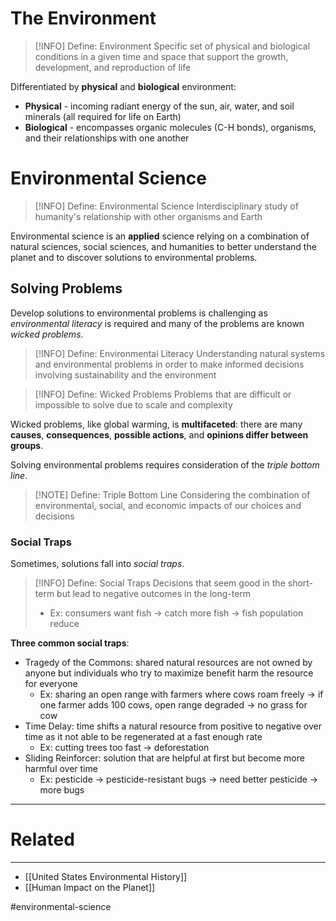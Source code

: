 # The Environment
> [!INFO] Define: Environment
> Specific set of physical and biological conditions in a given time and space that support the growth, development, and reproduction of life

Differentiated by **physical** and **biological** environment:
- **Physical** - incoming radiant energy of the sun, air, water, and soil minerals (all required for life on Earth)
- **Biological** - encompasses organic molecules (C-H bonds), organisms, and their relationships with one another

# Environmental Science
> [!INFO] Define: Environmental Science
> Interdisciplinary study of humanity's relationship with other organisms and Earth

Environmental science is an **applied** science relying on a combination of natural sciences, social sciences, and humanities to better understand the planet and to discover solutions to environmental problems.

## Solving Problems
Develop solutions to environmental problems is challenging as *environmental literacy* is required and many of the problems are known *wicked problems*. 

> [!INFO] Define: Environmental Literacy
> Understanding natural systems and environmental problems in order to make informed decisions involving sustainability and the environment

> [!INFO] Define: Wicked Problems
> Problems that are difficult or impossible to solve due to scale and complexity

Wicked problems, like global warming, is **multifaceted**: there are many **causes**, **consequences**, **possible actions**, and **opinions differ between groups**.

Solving environmental problems requires consideration of the *triple bottom line*.

> [!NOTE] Define: Triple Bottom Line
> Considering the combination of environmental, social, and economic impacts of our choices and decisions

### Social Traps
Sometimes, solutions fall into *social traps*.

> [!INFO] Define: Social Traps
> Decisions that seem good in the short-term but lead to negative outcomes in the long-term
> - Ex: consumers want fish -> catch more fish -> fish population reduce

**Three common social traps**:
- Tragedy of the Commons: shared natural resources are not owned by anyone but individuals who try to maximize benefit harm the resource for everyone
	- Ex: sharing an open range with farmers where cows roam freely -> if one farmer adds 100 cows, open range degraded -> no grass for cow
- Time Delay: time shifts a natural resource from positive to negative over time as it not able to be regenerated at a fast enough rate
	- Ex: cutting trees too fast -> deforestation
- Sliding Reinforcer: solution that are helpful at first but become more harmful over time
	- Ex: pesticide -> pesticide-resistant bugs -> need better pesticide -> more bugs

---
# Related
---
- [[United States Environmental History]]
- [[Human Impact on the Planet]]

#environmental-science



